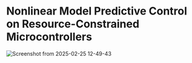 # Nonlinear Model Predictive Control on Resource-Constrained Microcontrollers
![Screenshot from 2025-02-25 12-49-43](https://github.com/user-attachments/assets/5c7b8d89-cbdb-4ed9-972c-622efaf701d7)
